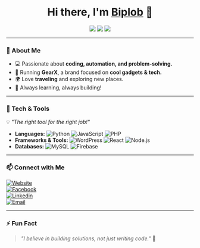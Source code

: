 <h1 align="center">Hi there, I'm <a href="https://github.com/findbips">Biplob</a> 👋</h1>

<p align="center">
  <a href="https://www.gearx.net"><img src="https://img.shields.io/badge/Website-GearX-blue?style=flat-square&logo=google-chrome"></a>
  <a href="https://www.facebook.com/findbips"><img src="https://img.shields.io/badge/Facebook-%40findbips-1DA1F2?style=flat-square&logo=facebook"></a>
  <a href="mailto:bsd.biplob@gmail.com"><img src="https://img.shields.io/badge/Email-Contact-red?style=flat-square&logo=gmail"></a>
</p>

---

### 🚀 About Me  
- 💻 Passionate about **coding, automation, and problem-solving.**  
- 📱 Running **GearX**, a brand focused on **cool gadgets & tech.**  
- 🌍 Love **traveling** and exploring new places.  
- 🎯 Always learning, always building!  

---

### 🔧 Tech & Tools  
💡 *"The right tool for the right job!"*  
- **Languages:** ![Python](https://img.shields.io/badge/Python-3776AB?style=flat&logo=python&logoColor=white) ![JavaScript](https://img.shields.io/badge/JavaScript-F7DF1E?style=flat&logo=javascript&logoColor=black) ![PHP](https://img.shields.io/badge/PHP-777BB4?style=flat&logo=php&logoColor=white)  
- **Frameworks & Tools:** ![WordPress](https://img.shields.io/badge/WordPress-21759B?style=flat&logo=wordpress&logoColor=white) ![React](https://img.shields.io/badge/React-61DAFB?style=flat&logo=react&logoColor=black) ![Node.js](https://img.shields.io/badge/Node.js-43853D?style=flat&logo=node.js&logoColor=white)  
- **Databases:** ![MySQL](https://img.shields.io/badge/MySQL-4479A1?style=flat&logo=mysql&logoColor=white) ![Firebase](https://img.shields.io/badge/Firebase-FFCA28?style=flat&logo=firebase&logoColor=black)  

---

### 📫 Connect with Me  
[![Website](https://img.shields.io/badge/Website-GearX-blue?style=for-the-badge&logo=google-chrome)](https://www.gearx.net)  
[![Facebook](https://img.shields.io/badge/Facebook-%40findbips-1DA1F2?style=for-the-badge&logo=facebook)](https://www.facebook.com/findbips)  
[![Linkedin](https://img.shields.io/badge/Linkedin-%40findbips-1DA1F2?style=for-the-badge&logo=linkedin)](https://www.linkedin.com/in/biplobsutradhar)  
[![Email](https://img.shields.io/badge/Email-Contact-red?style=for-the-badge&logo=gmail)](mailto:bsd.biplob@gmail.com)  

---

### ⚡ Fun Fact  
> *"I believe in building solutions, not just writing code."* 🚀  